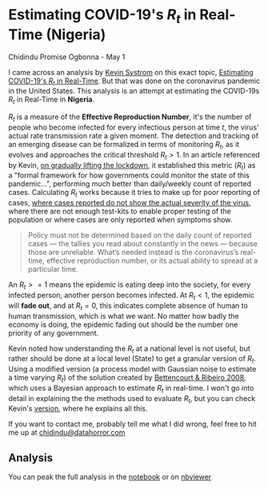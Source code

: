 # Estimating COVID-19's $R_t$ in Real-Time (Nigeria)

Chidindu Promise Ogbonna - May 1

I came across an analysis by [Kevin Systrom](https://twitter.com/kevin) on this exact topic, [Estimating COVID-19's $R_t$ in Real-Time](https://github.com/k-sys/covid-19/blob/master/Realtime%20R0.ipynb). But that was done on the coronavirus pandemic in the United States.
This analysis is an attempt at estimating the COVID-19s $R_t$ in Real-Time in **Nigeria**.

$R_t$ is a measure of the **Effective Reproduction Number**, it's the number of people who become infected for every infectious person at time $t$, the virus' actual rate transmission rate a given moment. The detection and tracking of an emerging disease can be formalized in terms of monitoring $R_t$, as it evolves and approaches the critical threshold $R_t > 1$. In an article referenced by Kevin, [on gradually lifting the lockdown](https://www.nytimes.com/2020/04/06/opinion/coronavirus-end-social-distancing.html), it established this metric ($R_t$) as a "formal framework for how governments could monitor the state of this pandemic...", performing much better than daily/weekly count of reported cases. Calculating $R_t$ works because it tries to make up for poor reporting of cases, [where cases reported do not show the actual severity of the virus](https://medium.com/@6ones/how-is-nigeria-faring-in-the-fight-against-covid-19-f52bfc81b8a), where there are not enough test-kits to enable proper testing of the population or where cases are only reported when symptoms show.

> Policy must not be determined based on the daily count of reported cases — the tallies you read about constantly in the news — because those are unreliable. What’s needed instead is the coronavirus’s real-time, effective reproduction number, or its actual ability to spread at a particular time.

An $R_t >= 1$ means the epidemic is eating deep into the society, for every infected person, another person becomes infected. At $R_t < 1$, the epidemic will **fade out**, and at $R_t = 0$, this indicates complete absence of human to human transmission, which is what we want. No matter how badly the economy is doing, the epidemic fading out should be the number one priority of any government.

Kevin noted how understanding the $R_t$ at a national level is not useful, but rather should be done at a local level (State) to get a granular version of $R_t$.
Using a modified version (a process model with Gaussian noise to estimate a time varying $R_t$) of the solution created by [Bettencourt & Ribeiro 2008](https://journals.plos.org/plosone/article?id=10.1371/journal.pone.0002185), which uses a Bayesian approach to estimate $R_t$ in real-time. I won't go into detail in explaining the the methods used to evaluate $R_t$, but you can check Kevin's [version](https://github.com/k-sys/covid-19/blob/master/Realtime%20R0.ipynb), where he explains all this.

If you want to contact me, probably tell me what I did wrong, feel free to hit me up at [chidindu@datahorror.com](mailto:chidindu@datahorror.com)

## Analysis

You can peak the full analysis in the [notebook]() or on [nbviewer]()
